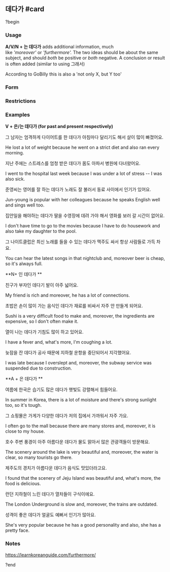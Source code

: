 ## 데다가 #card
?begin
### Usage
**A/V/N + 는 데다가** adds additional information, much like _'moreover'_ or _'furthermore'._ The two ideas should be about the same subject, and should _both_ be positive or _both_ negative. A conclusion or result is often added (similar to using 그래서)

According to GoBilly this is also a 'not only X, but Y too'
### Form

### Restrictions
### Examples
**V + 은/는 데다가 (for past and present respectively)**

그 남자는 엄격하게 다이어트를 한 데다가 아침마다 달리기도 해서 살이 많이 빠졌어요.

He lost a lot of weight because he went on a strict diet and also ran every morning.

지난 주에는 스트레스를 엄청 받은 데다가 몸도 아파서 병원에 다녀왔어요.

I went to the hospital last week because I was under a lot of stress -- I was also sick.

준영씨는 영어를 잘 하는 데다가 노래도 잘 불러서 동료 사이에서 인기가 있어요.

Jun-young is popular with her colleagues because he speaks English well and sings well too.

집안일을 해야하는 데다가 딸을 수영장에 데려 가야 해서 영화를 보러 갈 시간이 없어요.

I don't have time to go to the movies because I have to do housework and also take my daughter to the pool.

그 나이트클럽은 최신 노래를 들을 수 있는 데다가 맥주도 싸서 항상 사람들로 가득 차요.

You can hear the latest songs in that nightclub and, moreover beer is cheap, so it's always full.

**N+ 인 데다가 **

친구가 부자인 데다기 발이 아주 넓어요.

My friend is rich and moreover, he has a lot of connections.

초밥은 손이 많이 가는 음식인 데다가 재료를 비싸서 자주 안 만들게 되어요.

Sushi is a very difficult food to make and, moreover, the ingredients are expensive, so I don't often make it.

열이 나는 데다가 기침도 많이 하고 있어요.

I have a fever and, what's more, I'm coughing a lot.

늦잠을 잔 데다가 공사 때문에 지하철 운항을 중단되어서 지각했어요.

I was late because I overslept and, moreover, the subway service was suspended due to construction.

**A + 은 데다가 **

여름에 한국은 습기도 많은 데다가 햇빛도 강렬해서 힘들어요.

In summer in Korea, there is a lot of moisture and there's strong sunlight too, so it's tough.

그 쇼핑몰은 가게가 다양한 데다가 저의 집에서 가까워서 자주 가요.

I often go to the mall because there are many stores and, moreover, it is close to my house.

호수 주변 풍경이 아주 아름다운 데다가 물도 맑아서 많은 관광객들이 방문해요.

The scenery around the lake is very beautiful and, moreover, the water is clear, so many tourists go there.

제주도의 경치가 아름다운 데다가 음식도 맛있더라고요.

I found that the scenery of Jeju Island was beautiful and, what's more, the food is delicious.

런던 지하철이 느린 데다가 열차들이 구식이에요.

The London Underground is slow and, moreover, the trains are outdated.

성격이 좋은 데다가 얼굴도 예뻐서 인기가 많아요.

She's very popular because he has a good personality and also, she has a pretty face.
### Notes
https://learnkoreanguide.com/furthermore/
<!--SR:!2025-07-26,13,230-->
?end
